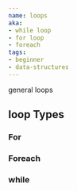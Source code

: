 ```yaml
---
name: loops
aka:
- while loop
- for loop
- foreach
tags:
- beginner
- data-structures
---
```


general loops

## loop Types

### For

### Foreach

### while
